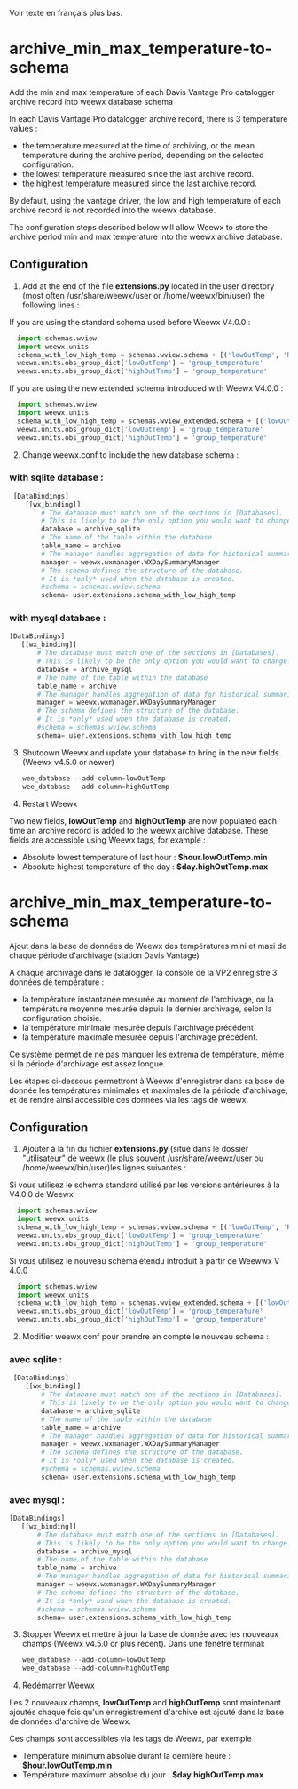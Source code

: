 Voir texte en français plus bas.
# archive_min_max_temperature-to-schema
Add the min and max temperature of each Davis Vantage Pro datalogger archive record into weewx database schema

In each Davis Vantage Pro datalogger archive record, there is 3 temperature values :
- the temperature measured at the time of archiving, or the mean temperature during the archive period, depending on the selected configuration.
- the lowest temperature measured since the last archive record.
- the highest temperature measured since the last archive record.

By default, using the vantage driver, the low and high temperature of each archive record is not recorded into the weewx database.

The configuration steps described below will allow Weewx to store the archive period min and max temperature into the weewx archive database.

## Configuration
 1. Add at the end of the file **extensions.py** located in the user directory (most often /usr/share/weewx/user or /home/weewx/bin/user) the following lines :
 
 If you are using the standard schema used before Weewx V4.0.0 :
 ```python
   import schemas.wview
   import weewx.units
   schema_with_low_high_temp = schemas.wview.schema + [('lowOutTemp', 'REAL')] + [('highOutTemp', 'REAL')]
   weewx.units.obs_group_dict['lowOutTemp'] = 'group_temperature'
   weewx.units.obs_group_dict['highOutTemp'] = 'group_temperature'
 ```

 If you are using the new extended schema introduced with Weewx V4.0.0 :
 ```python
   import schemas.wview
   import weewx.units
   schema_with_low_high_temp = schemas.wview_extended.schema + [('lowOutTemp', 'REAL')] + [('highOutTemp', 'REAL')]
   weewx.units.obs_group_dict['lowOutTemp'] = 'group_temperature'
   weewx.units.obs_group_dict['highOutTemp'] = 'group_temperature'
 ```
 2. Change weewx.conf to include the new database schema :
 ### with sqlite database :
 ```python
  [DataBindings]
     [[wx_binding]]
         # The database must match one of the sections in [Databases].
         # This is likely to be the only option you would want to change.
         database = archive_sqlite 
         # The name of the table within the database
         table_name = archive
         # The manager handles aggregation of data for historical summaries
         manager = weewx.wxmanager.WXDaySummaryManager
         # The schema defines the structure of the database.
         # It is *only* used when the database is created.
         #schema = schemas.wview.schema
         schema= user.extensions.schema_with_low_high_temp 
 ```
 
 ### with mysql database :
  ```python
  [DataBindings]
     [[wx_binding]]
         # The database must match one of the sections in [Databases].
         # This is likely to be the only option you would want to change.
         database = archive_mysql 
         # The name of the table within the database
         table_name = archive
         # The manager handles aggregation of data for historical summaries
         manager = weewx.wxmanager.WXDaySummaryManager
         # The schema defines the structure of the database.
         # It is *only* used when the database is created.
         #schema = schemas.wview.schema
         schema= user.extensions.schema_with_low_high_temp 
 ```
 
 3. Shutdown Weewx and update your database to bring in the new fields. (Weewx v4.5.0 or newer)
       ```python
       wee_database --add-column=lowOutTemp
       wee_database --add-column=highOutTemp
       ```
  
  4. Restart Weewx
  
  Two new fields, **lowOutTemp** and **highOutTemp** are now populated each time an archive record is added to the weewx archive database.
  These fields are accessible using Weewx tags, for example :
  - Absolute lowest temperature of last hour :  **$hour.lowOutTemp.min**
  - Absolute highest temperature of the day : **$day.highOutTemp.max**
  
  # archive_min_max_temperature-to-schema
Ajout dans la base de données de Weewx des températures mini et maxi de chaque période d'archivage (station Davis Vantage)

A chaque archivage dans le datalogger, la console de la VP2 enregistre 3 données de température :
- la température instantanée mesurée au moment de l'archivage, ou la température moyenne mesurée depuis le dernier archivage, selon la configuration choisie.
- la température minimale mesurée depuis l'archivage précédent
- la température maximale mesurée depuis l'archivage précédent.

Ce système permet de ne pas manquer les extrema de température, même si la période d'archivage est assez longue.

Les étapes ci-dessous permettront à Weewx d'enregistrer dans sa base de donnée les températures minimales et maximales de la période d'archivage, et de rendre ainsi accessible ces données via les tags de weewx.


## Configuration
 1. Ajouter à la fin du fichier **extensions.py** (situé dans le dossier "utilisateur" de weewx (le plus souvent /usr/share/weewx/user ou /home/weewx/bin/user)les lignes suivantes :
 
 Si vous utilisez le schéma standard utilisé par les versions antérieures à la V4.0.0 de Weewx
 ```python
   import schemas.wview
   import weewx.units
   schema_with_low_high_temp = schemas.wview.schema + [('lowOutTemp', 'REAL')] + [('highOutTemp', 'REAL')]
   weewx.units.obs_group_dict['lowOutTemp'] = 'group_temperature'
   weewx.units.obs_group_dict['highOutTemp'] = 'group_temperature'
 ```

 Si vous utilisez le nouveau schéma étendu introduit à partir de Weewwx V 4.0.0
 ```python
   import schemas.wview
   import weewx.units
   schema_with_low_high_temp = schemas.wview_extended.schema + [('lowOutTemp', 'REAL')] + [('highOutTemp', 'REAL')]
   weewx.units.obs_group_dict['lowOutTemp'] = 'group_temperature'
   weewx.units.obs_group_dict['highOutTemp'] = 'group_temperature'
 ```
 2. Modifier weewx.conf pour prendre en compte le nouveau schema :
 ### avec sqlite :
 ```python
  [DataBindings]
     [[wx_binding]]
         # The database must match one of the sections in [Databases].
         # This is likely to be the only option you would want to change.
         database = archive_sqlite 
         # The name of the table within the database
         table_name = archive
         # The manager handles aggregation of data for historical summaries
         manager = weewx.wxmanager.WXDaySummaryManager
         # The schema defines the structure of the database.
         # It is *only* used when the database is created.
         #schema = schemas.wview.schema
         schema= user.extensions.schema_with_low_high_temp 
 ```
 
 ### avec mysql :
  ```python
  [DataBindings]
     [[wx_binding]]
         # The database must match one of the sections in [Databases].
         # This is likely to be the only option you would want to change.
         database = archive_mysql 
         # The name of the table within the database
         table_name = archive
         # The manager handles aggregation of data for historical summaries
         manager = weewx.wxmanager.WXDaySummaryManager
         # The schema defines the structure of the database.
         # It is *only* used when the database is created.
         #schema = schemas.wview.schema
         schema= user.extensions.schema_with_low_high_temp 
 ```
 
 3. Stopper Weewx et mettre à jour la base de donnée avec les nouveaux champs (Weewx v4.5.0 or plus récent). 
 Dans une fenêtre terminal:
       ```python
       wee_database --add-column=lowOutTemp
       wee_database --add-column=highOutTemp
       ```
  
  4. Redémarrer Weewx
  
  Les 2 nouveaux champs, **lowOutTemp** and **highOutTemp** sont maintenant ajoutés chaque fois qu'un enregistrement d'archive est ajouté dans la base de données d'archive de Weewx.
  
  Ces champs sont accessibles via les tags de Weewx, par exemple :
  - Température minimum absolue durant la dernière heure :  **$hour.lowOutTemp.min**
  - Température maximum absolue du jour : **$day.highOutTemp.max**

